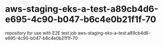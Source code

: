 # aws-staging-eks-a-test-a89cb4d6-e695-4c90-b047-b6c4e0b21f1f-70
repository for use with E2E test job aws-staging-eks-a-test:a89cb4d6-e695-4c90-b047-b6c4e0b21f1f-70
